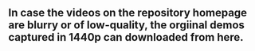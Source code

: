 ## In case the videos on the repository homepage are blurry or of low-quality, the orgiinal demos captured in 1440p can downloaded from here.
